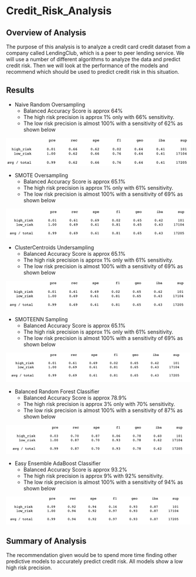 # Credit_Risk_Analysis

## Overview of Analysis 

The purpose of this analysis is to analyze a credit card credit dataset from a company called LendingClub, which is a peer to peer lending service. We will use a number of different algorithms to analyze the data and predict credit risk. Then we will look at the performance of the models and recommend which should be used to predict credit risk in this situation. 

## Results

- Naive Random Oversampling 
  - Balanced Accuracy Score is approx 64%
  - The high risk precision is approx 1% only with 66% sensitivity.
  - The low risk precision is almost 100% with a sensitivity of 62% as shown below 
  
![image_name](images/Random_Oversampler.png)

- SMOTE Oversampling 
  - Balanced Accuracy Score is approx 65.1%
  - The high risk precision is approx 1% only with 61% sensitivity.
  - The low risk precision is almost 100% with a sensitivity of 69% as shown below 
  
![image_name](images/SMOTE_Oversampling.png)
  
- ClusterCentroids Undersampling
  - Balanced Accuracy Score is approx 65.1%
  - The high risk precision is approx 1% only with 61% sensitivity.
  - The low risk precision is almost 100% with a sensitivity of 69% as shown below 
  
![image_name](images/ClusterCentroids.png)
  
- SMOTEENN Sampling 
  - Balanced Accuracy Score is approx 65.1%
  - The high risk precision is approx 1% only with 61% sensitivity.
  - The low risk precision is almost 100% with a sensitivity of 69% as shown below 
  
![image_name](images/SMOTEENN.png)
  
- Balanced Random Forest Classifier
  - Balanced Accuracy Score is approx 78.9%
  - The high risk precision is approx 3% only with 70% sensitivity.
  - The low risk precision is almost 100% with a sensitivity of 87% as shown below 
  
![image_name](images/random_forest_classifier.png)

- Easy Ensemble AdaBoost Classifier 
  - Balanced Accuracy Score is approx 93.2%
  - The high risk precision is approx 9% with 92% sensitivity.
  - The low risk precision is almost 100% with a sensitivity of 94% as shown below 
  
![image_name](images/easy_ensemble.png)

## Summary of Analysis 

The recommendation given would be to spend more time finding other predictive models to accurately predict credit risk. All models show a low high risk precision.

